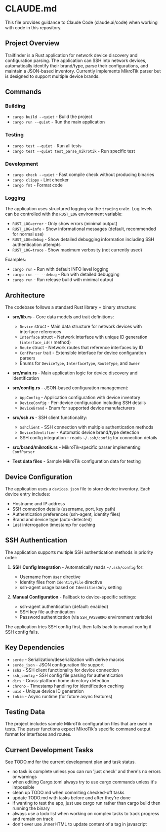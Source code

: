 # CLAUDE.md

This file provides guidance to Claude Code (claude.ai/code) when working with code in this repository.

## Project Overview

Trailfinder is a Rust application for network device discovery and configuration parsing. The application can SSH into network devices, automatically identify their brand/type, parse their configurations, and maintain a JSON-based inventory. Currently implements MikroTik parser but is designed to support multiple device brands.

## Commands

### Building

- `cargo build --quiet` - Build the project
- `cargo run --quiet` - Run the main application

### Testing

- `cargo test --quiet` - Run all tests
- `cargo test --quiet test_parse_mikrotik` - Run specific test

### Development

- `cargo check --quiet` - Fast compile check without producing binaries
- `cargo clippy` - Lint checker
- `cargo fmt` - Format code

### Logging

The application uses structured logging via the `tracing` crate. Log levels can be controlled with the `RUST_LOG` environment variable:

- `RUST_LOG=error` - Only show errors (minimal output)
- `RUST_LOG=info` - Show informational messages (default, recommended for normal use)
- `RUST_LOG=debug` - Show detailed debugging information including SSH authentication attempts
- `RUST_LOG=trace` - Show maximum verbosity (not currently used)

Examples:

- `cargo run` - Run with default INFO level logging
- `cargo run -- --debug` - Run with detailed debugging
- `cargo run` - Run release build with minimal output

## Architecture

The codebase follows a standard Rust library + binary structure:

- **src/lib.rs** - Core data models and trait definitions:
  - `Device` struct - Main data structure for network devices with interface references
  - `Interface` struct - Network interface with unique ID generation (`interface_id()` method)  
  - `Route` struct - Network routes that reference interfaces by ID
  - `ConfParser` trait - Extensible interface for device configuration parsers
  - Enums for `DeviceType`, `InterfaceType`, `RouteType`, and `Owner`

- **src/main.rs** - Main application logic for device discovery and identification

- **src/config.rs** - JSON-based configuration management:
  - `AppConfig` - Application configuration with device inventory
  - `DeviceConfig` - Per-device configuration including SSH details
  - `DeviceBrand` - Enum for supported device manufacturers

- **src/ssh.rs** - SSH client functionality:
  - `SshClient` - SSH connection with multiple authentication methods
  - `DeviceIdentifier` - Automatic device brand/type detection
  - SSH config integration - reads `~/.ssh/config` for connection details

- **src/brand/mikrotik.rs** - MikroTik-specific parser implementing `ConfParser`

- **Test data files** - Sample MikroTik configuration data for testing

## Device Configuration

The application uses a `devices.json` file to store device inventory. Each device entry includes:

- Hostname and IP address  
- SSH connection details (username, port, key path)
- Authentication preferences (ssh-agent, identity files)
- Brand and device type (auto-detected)
- Last interrogation timestamp for caching

## SSH Authentication

The application supports multiple SSH authentication methods in priority order:

1. **SSH Config Integration** - Automatically reads `~/.ssh/config` for:
   - Username from `User` directive
   - Identity files from `IdentityFile` directive  
   - ssh-agent usage based on `IdentitiesOnly` setting

2. **Manual Configuration** - Fallback to device-specific settings:
   - ssh-agent authentication (default: enabled)
   - SSH key file authentication
   - Password authentication (via `SSH_PASSWORD` environment variable)

The application tries SSH config first, then falls back to manual config if SSH config fails.

## Key Dependencies

- `serde` - Serialization/deserialization with derive macros
- `serde_json` - JSON configuration file support
- `ssh2` - SSH client functionality for device connection
- `ssh_config` - SSH config file parsing for authentication
- `dirs` - Cross-platform home directory detection
- `chrono` - Timestamp handling for identification caching  
- `uuid` - Unique device ID generation
- `tokio` - Async runtime (for future async features)

## Testing Data

The project includes sample MikroTik configuration files that are used in tests. The parser functions expect MikroTik's specific command output format for interfaces and routes.

## Current Development Tasks

See TODO.md for the current development plan and task status.

- no task is complete unless you can run 'just check' and there's no errors or warnings
- when editing Cargo.toml always try to use cargo commands unless it's impossible
- clean up TODO.md when commiting checked-off tasks
- update TODO.md with tasks before and after they're done
- if wanting to test the app, just use cargo run rather than cargo build then running the binary
- always use a todo list when working on complex tasks to track progress and remain on track
- don't ever use .innerHTML  to update content of a tag in javascript